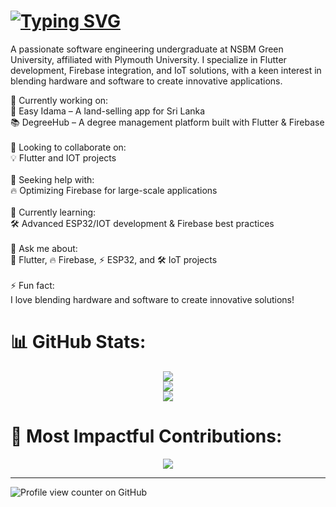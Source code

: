 <h1 align="left">
<!--<img src="https://media.giphy.com/media/hvRJCLFzcasrR4ia7z/giphy.gif" width="35">-->
<a href="https://git.io/typing-svg"><img src="https://readme-typing-svg.demolab.com?font=Roboto+Mono&pause=1000&color=00E2FF&width=445&lines=👋Hello!+I'm+Chenul+Dulmika+Thenuwara+%2C" alt="Typing SVG" /></a>
</h1>

<!--# 💫Hello! I'm Chenul Dulmika Thenuwara,-->
<p> A passionate software engineering undergraduate at NSBM Green University, affiliated with Plymouth University. I specialize in Flutter development, Firebase integration, and IoT solutions, with a keen interest in blending hardware and software to create innovative applications.</p>
<be>

🔭 Currently working on:<br>🚀 Easy Idama – A land-selling app for Sri Lanka<br>📚 DegreeHub – A degree management platform built with Flutter & Firebase<br><br>👯 Looking to collaborate on:<br>💡 Flutter and IOT projects<br><br>🤝 Seeking help with:<br>🔥 Optimizing Firebase for large-scale applications<br><br>🌱 Currently learning:<br>🛠 Advanced ESP32/IOT development & Firebase best practices<br><br>💬 Ask me about:<br>📱 Flutter, 🔥 Firebase, ⚡ ESP32, and 🛠 IoT projects<br><br>⚡ Fun fact:<br>I love blending hardware and software to create innovative solutions!


# 📊 GitHub Stats:
<div align="center">
  
![](https://github-readme-stats.vercel.app/api?username=Chenul-Thenuwara&theme=solarized-light&hide_border=false&include_all_commits=false&count_private=false)<br/>
![](https://nirzak-streak-stats.vercel.app/?user=Chenul-Thenuwara&theme=solarized-light&hide_border=false)<br/>
![](https://github-readme-stats.vercel.app/api/top-langs/?username=Chenul-Thenuwara&theme=solarized-light&hide_border=false&include_all_commits=false&count_private=false&layout=compact)
</div>


# 🚀 Most Impactful Contributions:
<div align="center">
  
![](https://github-contributor-stats.vercel.app/api?username=Chenul-Thenuwara&limit=5&theme=dark&combine_all_yearly_contributions=true)
</div>


---

![Profile view counter on GitHub](https://komarev.com/ghpvc/?username=Chenul-Thenuwara)




